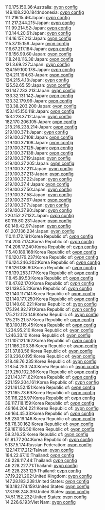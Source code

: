 110.175.150.36:Australia: [ovpn config](vpn/110_175_150_36.ovpn)  
149.108.220.184:Indonesia: [ovpn config](vpn/149_108_220_184.ovpn)  
111.216.15.46:Japan: [ovpn config](vpn/111_216_15_46.ovpn)  
111.217.244.215:Japan: [ovpn config](vpn/111_217_244_215.ovpn)  
111.99.214.52:Japan: [ovpn config](vpn/111_99_214_52.ovpn)  
113.144.20.61:Japan: [ovpn config](vpn/113_144_20_61.ovpn)  
114.16.157.213:Japan: [ovpn config](vpn/114_16_157_213.ovpn)  
115.37.15.159:Japan: [ovpn config](vpn/115_37_15_159.ovpn)  
116.67.217.184:Japan: [ovpn config](vpn/116_67_217_184.ovpn)  
118.156.99.60:Japan: [ovpn config](vpn/118_156_99_60.ovpn)  
118.240.116.36:Japan: [ovpn config](vpn/118_240_116_36.ovpn)  
121.3.69.227:Japan: [ovpn config](vpn/121_3_69_227.ovpn)  
124.159.100.178:Japan: [ovpn config](vpn/124_159_100_178.ovpn)  
124.211.194.63:Japan: [ovpn config](vpn/124_211_194_63.ovpn)  
124.215.4.13:Japan: [ovpn config](vpn/124_215_4_13.ovpn)  
125.52.65.55:Japan: [ovpn config](vpn/125_52_65_55.ovpn)  
131.147.233.213:Japan: [ovpn config](vpn/131_147_233_213.ovpn)  
133.32.131.142:Japan: [ovpn config](vpn/133_32_131_142.ovpn)  
133.32.179.99:Japan: [ovpn config](vpn/133_32_179_99.ovpn)  
133.38.203.200:Japan: [ovpn config](vpn/133_38_203_200.ovpn)  
153.145.150.119:Japan: [ovpn config](vpn/153_145_150_119.ovpn)  
153.228.37.12:Japan: [ovpn config](vpn/153_228_37_12.ovpn)  
182.170.206.105:Japan: [ovpn config](vpn/182_170_206_105.ovpn)  
218.216.238.214:Japan: [ovpn config](vpn/218_216_238_214.ovpn)  
219.100.37.1:Japan: [ovpn config](vpn/219_100_37_1.ovpn)  
219.100.37.108:Japan: [ovpn config](vpn/219_100_37_108.ovpn)  
219.100.37.109:Japan: [ovpn config](vpn/219_100_37_109.ovpn)  
219.100.37.125:Japan: [ovpn config](vpn/219_100_37_125.ovpn)  
219.100.37.138:Japan: [ovpn config](vpn/219_100_37_138.ovpn)  
219.100.37.19:Japan: [ovpn config](vpn/219_100_37_19.ovpn)  
219.100.37.205:Japan: [ovpn config](vpn/219_100_37_205.ovpn)  
219.100.37.211:Japan: [ovpn config](vpn/219_100_37_211.ovpn)  
219.100.37.213:Japan: [ovpn config](vpn/219_100_37_213.ovpn)  
219.100.37.22:Japan: [ovpn config](vpn/219_100_37_22.ovpn)  
219.100.37.4:Japan: [ovpn config](vpn/219_100_37_4.ovpn)  
219.100.37.50:Japan: [ovpn config](vpn/219_100_37_50.ovpn)  
219.100.37.58:Japan: [ovpn config](vpn/219_100_37_58.ovpn)  
219.100.37.67:Japan: [ovpn config](vpn/219_100_37_67.ovpn)  
219.100.37.7:Japan: [ovpn config](vpn/219_100_37_7.ovpn)  
219.100.37.90:Japan: [ovpn config](vpn/219_100_37_90.ovpn)  
220.152.27.132:Japan: [ovpn config](vpn/220_152_27_132.ovpn)  
60.115.80.231:Japan: [ovpn config](vpn/60_115_80_231.ovpn)  
60.149.42.97:Japan: [ovpn config](vpn/60_149_42_97.ovpn)  
61.207.136.234:Japan: [ovpn config](vpn/61_207_136_234.ovpn)  
110.11.172.191:Korea Republic of: [ovpn config](vpn/110_11_172_191.ovpn)  
114.200.7.174:Korea Republic of: [ovpn config](vpn/114_200_7_174.ovpn)  
114.206.17.240:Korea Republic of: [ovpn config](vpn/114_206_17_240.ovpn)  
115.40.189.168:Korea Republic of: [ovpn config](vpn/115_40_189_168.ovpn)  
116.120.179.237:Korea Republic of: [ovpn config](vpn/116_120_179_237.ovpn)  
116.124.246.202:Korea Republic of: [ovpn config](vpn/116_124_246_202.ovpn)  
116.126.186.90:Korea Republic of: [ovpn config](vpn/116_126_186_90.ovpn)  
118.139.253.177:Korea Republic of: [ovpn config](vpn/118_139_253_177.ovpn)  
118.45.89.53:Korea Republic of: [ovpn config](vpn/118_45_89_53.ovpn)  
118.47.82.170:Korea Republic of: [ovpn config](vpn/118_47_82_170.ovpn)  
121.139.55.2:Korea Republic of: [ovpn config](vpn/121_139_55_2.ovpn)  
121.140.117.141:Korea Republic of: [ovpn config](vpn/121_140_117_141.ovpn)  
121.140.177.250:Korea Republic of: [ovpn config](vpn/121_140_177_250.ovpn)  
121.140.60.221:Korea Republic of: [ovpn config](vpn/121_140_60_221.ovpn)  
175.194.92.191:Korea Republic of: [ovpn config](vpn/175_194_92_191.ovpn)  
175.212.123.149:Korea Republic of: [ovpn config](vpn/175_212_123_149.ovpn)  
175.215.21.57:Korea Republic of: [ovpn config](vpn/175_215_21_57.ovpn)  
183.100.115.45:Korea Republic of: [ovpn config](vpn/183_100_115_45.ovpn)  
1.234.95.210:Korea Republic of: [ovpn config](vpn/1_234_95_210.ovpn)  
1.246.33.10:Korea Republic of: [ovpn config](vpn/1_246_33_10.ovpn)  
211.107.121.162:Korea Republic of: [ovpn config](vpn/211_107_121_162.ovpn)  
211.186.203.36:Korea Republic of: [ovpn config](vpn/211_186_203_36.ovpn)  
211.37.83.56:Korea Republic of: [ovpn config](vpn/211_37_83_56.ovpn)  
218.236.0.195:Korea Republic of: [ovpn config](vpn/218_236_0_195.ovpn)  
218.48.76.235:Korea Republic of: [ovpn config](vpn/218_48_76_235.ovpn)  
218.54.253.243:Korea Republic of: [ovpn config](vpn/218_54_253_243.ovpn)  
219.250.102.36:Korea Republic of: [ovpn config](vpn/219_250_102_36.ovpn)  
221.143.171.62:Korea Republic of: [ovpn config](vpn/221_143_171_62.ovpn)  
221.159.204.161:Korea Republic of: [ovpn config](vpn/221_159_204_161.ovpn)  
221.161.52.151:Korea Republic of: [ovpn config](vpn/221_161_52_151.ovpn)  
221.165.73.69:Korea Republic of: [ovpn config](vpn/221_165_73_69.ovpn)  
39.116.225.97:Korea Republic of: [ovpn config](vpn/39_116_225_97.ovpn)  
39.117.118.159:Korea Republic of: [ovpn config](vpn/39_117_118_159.ovpn)  
49.164.204.221:Korea Republic of: [ovpn config](vpn/49_164_204_221.ovpn)  
49.164.45.33:Korea Republic of: [ovpn config](vpn/49_164_45_33.ovpn)  
58.230.19.146:Korea Republic of: [ovpn config](vpn/58_230_19_146.ovpn)  
58.76.30.162:Korea Republic of: [ovpn config](vpn/58_76_30_162.ovpn)  
59.187.196.56:Korea Republic of: [ovpn config](vpn/59_187_196_56.ovpn)  
59.3.16.25:Korea Republic of: [ovpn config](vpn/59_3_16_25.ovpn)  
61.81.77.204:Korea Republic of: [ovpn config](vpn/61_81_77_204.ovpn)  
5.137.5.174:Russian Federation: [ovpn config](vpn/5_137_5_174.ovpn)  
122.147.17.212:Taiwan: [ovpn config](vpn/122_147_17_212.ovpn)  
184.22.67.10:Thailand: [ovpn config](vpn/184_22_67_10.ovpn)  
49.228.117.44:Thailand: [ovpn config](vpn/49_228_117_44.ovpn)  
49.228.227.71:Thailand: [ovpn config](vpn/49_228_227_71.ovpn)  
49.228.233.129:Thailand: [ovpn config](vpn/49_228_233_129.ovpn)  
37.19.221.202:United Kingdom: [ovpn config](vpn/37_19_221_202.ovpn)  
147.28.183.238:United States: [ovpn config](vpn/147_28_183_238.ovpn)  
163.182.174.159:United States: [ovpn config](vpn/163_182_174_159.ovpn)  
173.198.248.39:United States: [ovpn config](vpn/173_198_248_39.ovpn)  
74.51.152.232:United States: [ovpn config](vpn/74_51_152_232.ovpn)  
14.226.6.193:Viet Nam: [ovpn config](vpn/14_226_6_193.ovpn)  
